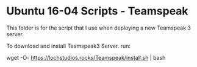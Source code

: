 # Ubuntu 16-04 Scripts - Teamspeak

This folder is for the script that I use when deploying a new Teamspeak 3 server.

To download and install Teamspeak3 Server. run:

wget -O- https://lochstudios.rocks/Teamspeak/install.sh | bash